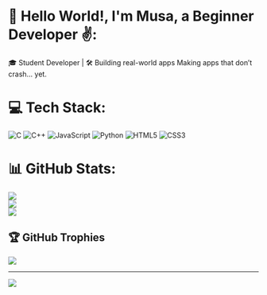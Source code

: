 # 🚀 Hello World!, I'm Musa, a Beginner Developer ✌:
🎓 Student Developer | 🛠️ Building real-world apps Making apps that don’t crash... yet.


# 💻 Tech Stack:
![C](https://img.shields.io/badge/c-%2300599C.svg?style=for-the-badge&logo=c&logoColor=white) ![C++](https://img.shields.io/badge/c++-%2300599C.svg?style=for-the-badge&logo=c%2B%2B&logoColor=white) ![JavaScript](https://img.shields.io/badge/javascript-%23323330.svg?style=for-the-badge&logo=javascript&logoColor=%23F7DF1E) ![Python](https://img.shields.io/badge/python-3670A0?style=for-the-badge&logo=python&logoColor=ffdd54) ![HTML5](https://img.shields.io/badge/html5-%23E34F26.svg?style=for-the-badge&logo=html5&logoColor=white) ![CSS3](https://img.shields.io/badge/css3-%231572B6.svg?style=for-the-badge&logo=css3&logoColor=white)
# 📊 GitHub Stats:
![](https://github-readme-stats.vercel.app/api?username=MusaBinKhalid&theme=dark&hide_border=false&include_all_commits=false&count_private=false)<br/>
![](https://nirzak-streak-stats.vercel.app/?user=MusaBinKhalid&theme=dark&hide_border=false)<br/>
![](https://github-readme-stats.vercel.app/api/top-langs/?username=MusaBinKhalid&theme=dark&hide_border=false&include_all_commits=false&count_private=false&layout=compact)

## 🏆 GitHub Trophies
![](https://github-profile-trophy.vercel.app/?username=MusaBinKhalid&theme=radical&no-frame=false&no-bg=true&margin-w=4)

---
[![](https://visitcount.itsvg.in/api?id=MusaBinKhalid&icon=0&color=0)](https://visitcount.itsvg.in)

<!-- Proudly created with GPRM ( https://gprm.itsvg.in ) -->
